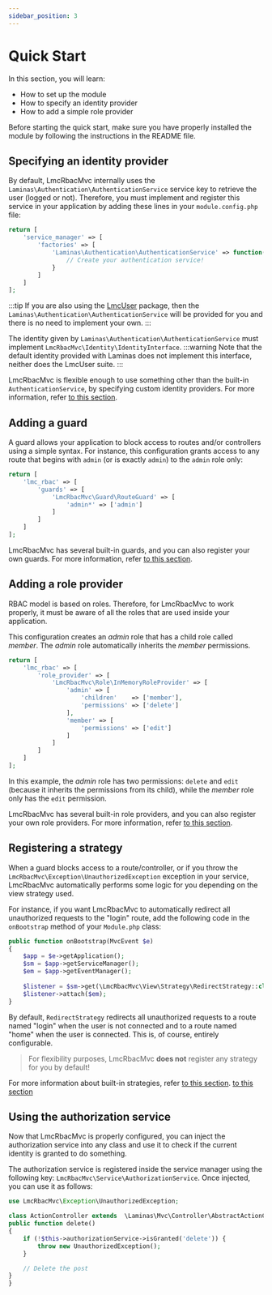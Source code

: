 ```yaml
---
sidebar_position: 3
---
```


# Quick Start

In this section, you will learn:

* How to set up the module
* How to specify an identity provider
* How to add a simple role provider

Before starting the quick start, make sure you have properly installed the module by following the instructions in
the README file.

## Specifying an identity provider

By default, LmcRbacMvc internally uses the `Laminas\Authentication\AuthenticationService` service key to retrieve the user (logged or
not). Therefore, you must implement and register this service in your application by adding these lines in your `module.config.php` file:

```php
return [
    'service_manager' => [
        'factories' => [
	        'Laminas\Authentication\AuthenticationService' => function($sm) {
	            // Create your authentication service!
	        }
	    ]
    ]
];
```
:::tip
If you are also using the [LmcUser](https://github.com/lm-commons/lmcuser) package, then the `Laminas\Authentication\AuthenticationService` will be provided for you and there is no need to implement your own.
:::

The identity given by `Laminas\Authentication\AuthenticationService` must implement `LmcRbacMvc\Identity\IdentityInterface`.
:::warning
Note that the default identity provided with Laminas does not implement this interface, neither does the LmcUser suite.
:::

LmcRbacMvc is flexible enough to use something other than the built-in `AuthenticationService`, by specifying custom
identity providers. For more information, refer [to this section](role-providers.md#identity-providers).

## Adding a guard

A guard allows your application to block access to routes and/or controllers using a simple syntax. For instance, this configuration
grants access to any route that begins with `admin` (or is exactly `admin`) to the `admin` role only:

```php
return [
    'lmc_rbac' => [
        'guards' => [
	        'LmcRbacMvc\Guard\RouteGuard' => [
                'admin*' => ['admin']
	        ]
        ]
    ]
];
```

LmcRbacMvc has several built-in guards, and you can also register your own guards. For more information, refer
[to this section](guards.md#built-in-guards).

## Adding a role provider

RBAC model is based on roles. Therefore, for LmcRbacMvc to work properly, it must be aware of all the roles that are
used inside your application.

This configuration creates an *admin* role that has a child role called *member*. The *admin* role automatically
inherits the *member* permissions.

```php
return [
    'lmc_rbac' => [
        'role_provider' => [
	        'LmcRbacMvc\Role\InMemoryRoleProvider' => [
	            'admin' => [
	                'children'    => ['member'],
	                'permissions' => ['delete']
	            ],
		        'member' => [
		            'permissions' => ['edit']
		        ]
	        ]
	    ]
    ]
];
```

In this example, the *admin* role has two permissions: `delete` and `edit` (because it inherits the permissions from
its child), while the *member* role only has the `edit` permission.

LmcRbacMvc has several built-in role providers, and you can also register your own role providers. For more information,
refer [to this section](role-providers.md#built-in-role-providers).

## Registering a strategy

When a guard blocks access to a route/controller, or if you throw the `LmcRbacMvc\Exception\UnauthorizedException`
exception in your service, LmcRbacMvc automatically performs some logic for you depending on the view strategy used.

For instance, if you want LmcRbacMvc to automatically redirect all unauthorized requests to the "login" route, add
the following code in the `onBootstrap` method of your `Module.php` class:

```php
public function onBootstrap(MvcEvent $e)
{
    $app = $e->getApplication();
    $sm = $app->getServiceManager();
    $em = $app->getEventManager();
    
    $listener = $sm->get(\LmcRbacMvc\View\Strategy\RedirectStrategy::class);
    $listener->attach($em);
}
```

By default, `RedirectStrategy` redirects all unauthorized requests to a route named "login" when the user is not connected
and to a route named "home" when the user is connected. This is, of course, entirely configurable.

> For flexibility purposes, LmcRbacMvc **does not** register any strategy for you by default!

For more information about built-in strategies, refer [to this section](strategies.md#built-in-strategies).
[to this section](strategies.md)

## Using the authorization service

Now that LmcRbacMvc is properly configured, you can inject the authorization service into any class and use it to check
if the current identity is granted to do something.

The authorization service is registered inside the service manager using the following key: `LmcRbacMvc\Service\AuthorizationService`.
Once injected, you can use it as follows:

```php
use LmcRbacMvc\Exception\UnauthorizedException;

class ActionController extends  \Laminas\Mvc\Controller\AbstractActionController {
public function delete()
{
    if (!$this->authorizationService->isGranted('delete')) {
        throw new UnauthorizedException();
    }

    // Delete the post
}
}
```

